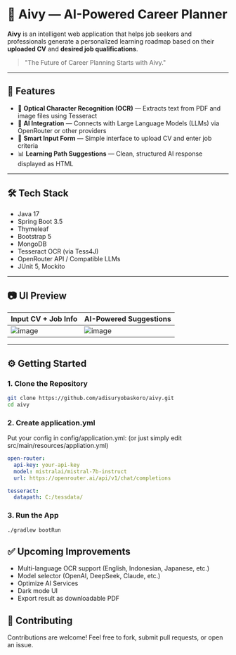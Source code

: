 # 🤖 Aivy — AI-Powered Career Planner

**Aivy** is an intelligent web application that helps job seekers and professionals generate a personalized learning roadmap based on their **uploaded CV** and **desired job qualifications**.

> "The Future of Career Planning Starts with Aivy."

---

## 🚀 Features

- 📄 **Optical Character Recognition (OCR)** — Extracts text from PDF and image files using Tesseract
- 🧠 **AI Integration** — Connects with Large Language Models (LLMs) via OpenRouter or other providers
- 📝 **Smart Input Form** — Simple interface to upload CV and enter job criteria
- 📊 **Learning Path Suggestions** — Clean, structured AI response displayed as HTML

---

## 🛠 Tech Stack

- Java 17
- Spring Boot 3.5
- Thymeleaf
- Bootstrap 5
- MongoDB
- Tesseract OCR (via Tess4J)
- OpenRouter API / Compatible LLMs
- JUnit 5, Mockito

---

## 📷 UI Preview

| Input CV + Job Info | AI-Powered Suggestions |
|---------------------|------------------------|
| ![image](https://github.com/user-attachments/assets/146a9c5d-9958-49bb-85ef-8e6affffe3c6) | ![image](https://github.com/user-attachments/assets/605b242b-ae62-46dc-b7fa-9825e389c1f6) |

---

## ⚙️ Getting Started

### 1. Clone the Repository
```bash
git clone https://github.com/adisuryobaskoro/aivy.git
cd aivy
```

### 2. Create application.yml

Put your config in config/application.yml: (or just simply edit src/main/resources/appliation.yml)
```yml
open-router:
  api-key: your-api-key
  model: mistralai/mistral-7b-instruct
  url: https://openrouter.ai/api/v1/chat/completions

tesseract:
  datapath: C:/tessdata/
```

### 3. Run the App

```
./gradlew bootRun
```

## ✅ Upcoming Improvements

- Multi-language OCR support (English, Indonesian, Japanese, etc.)
- Model selector (OpenAI, DeepSeek, Claude, etc.)
- Optimize AI Services
- Dark mode UI
- Export result as downloadable PDF

## 🤝 Contributing
Contributions are welcome!
Feel free to fork, submit pull requests, or open an issue.

